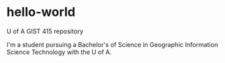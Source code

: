 # hello-world
U of A GIST 415 repository

I'm a student pursuing a Bachelor's of Science in Geographic Information Science Technology with the U of A.
